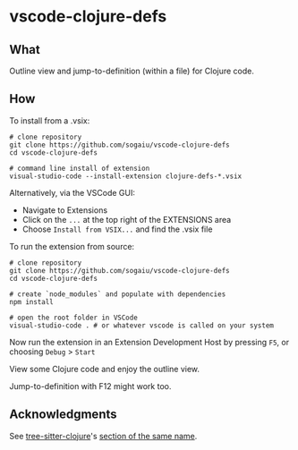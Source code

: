# vscode-clojure-defs

## What

Outline view and jump-to-definition (within a file) for Clojure code.

## How

To install from a .vsix:

```
# clone repository
git clone https://github.com/sogaiu/vscode-clojure-defs
cd vscode-clojure-defs

# command line install of extension
visual-studio-code --install-extension clojure-defs-*.vsix
```

Alternatively, via the VSCode GUI:

* Navigate to Extensions
* Click on the `...` at the top right of the EXTENSIONS area
* Choose `Install from VSIX...` and find the .vsix file

To run the extension from source:

```
# clone repository
git clone https://github.com/sogaiu/vscode-clojure-defs
cd vscode-clojure-defs

# create `node_modules` and populate with dependencies
npm install

# open the root folder in VSCode
visual-studio-code . # or whatever vscode is called on your system
```

Now run the extension in an Extension Development Host by pressing `F5`, or choosing `Debug` > `Start`

View some Clojure code and enjoy the outline view.

Jump-to-definition with F12 might work too.

## Acknowledgments

See [tree-sitter-clojure](https://github.com/sogaiu/tree-sitter-clojure)'s [section of the same name](https://github.com/sogaiu/tree-sitter-clojure#acknowledgments).
